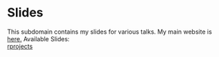 # Slides

This subdomain contains my slides for various talks. 
My main website is [here.](https://carolineledbetter.us)
Available Slides:  
[rprojects](rprojects/)

